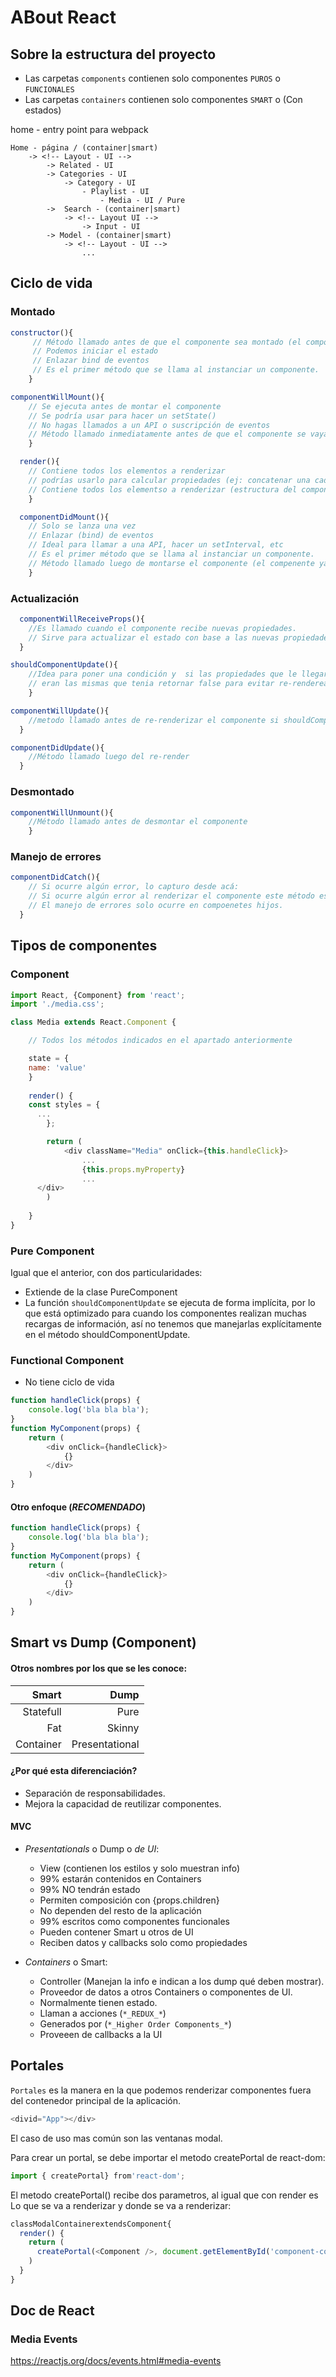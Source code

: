 # ABout React

## Sobre la estructura del proyecto

- Las carpetas `components` contienen solo componentes `PUROS` o `FUNCIONALES`
- Las carpetas `containers` contienen solo componentes `SMART` o (Con estados)

home - entry point para webpack

	Home - página / (container|smart)
		-> <!-- Layout - UI -->
			-> Related - UI
			-> Categories - UI
				-> Category - UI
					- Playlist - UI
						- Media - UI / Pure
			->	Search - (container|smart)
				-> <!-- Layout UI -->
					-> Input - UI
			-> Model - (container|smart)
				-> <!-- Layout - UI -->
					...

## Ciclo de vida

### Montado

```js
constructor(){
	 // Método llamado antes de que el componente sea montado (el componente aún no se ve)
	 // Podemos iniciar el estado
	 // Enlazar bind de eventos
	 // Es el primer método que se llama al instanciar un componente.
	}
```

```js
componentWillMount(){
	// Se ejecuta antes de montar el componente
	// Se podría usar para hacer un setState()
	// No hagas llamados a un API o suscripción de eventos
	// Método llamado inmediatamente antes de que el componente se vaya montar, (el componente aún no se ve)
	}
```

```js
  render(){
	// Contiene todos los elementos a renderizar
	// podrías usarlo para calcular propiedades (ej: concatenar una cadena)
	// Contiene todos los elementso a renderizar (estructura del componente)
	}
```

```js
  componentDidMount(){
	// Solo se lanza una vez
	// Enlazar (bind) de eventos
	// Ideal para llamar a una API, hacer un setInterval, etc
	// Es el primer método que se llama al instanciar un componente.
	// Método llamado luego de montarse el componente (el compenente ya está en pantalla)
	}
```
### Actualización

```js
  componentWillReceiveProps(){
	//Es llamado cuando el componente recibe nuevas propiedades.
	// Sirve para actualizar el estado con base a las nuevas propiedades
  }
```

```js
shouldComponentUpdate(){
	//Idea para poner una condición y  si las propiedades que le llegaron anteriormente
	// eran las mismas que tenia retornar false para evitar re-renderear el componente
	}
```

```js
componentWillUpdate(){
	//metodo llamado antes de re-renderizar el componente si shouldComponentUpdate devolvió true
  }
```

```js
componentDidUpdate(){
	//Método llamado luego del re-render
  }
```

### Desmontado

```js
componentWillUnmount(){
	//Método llamado antes de desmontar el componente
	}
```

### Manejo de errores

```js
componentDidCatch(){
	// Si ocurre algún error, lo capturo desde acá:
	// Si ocurre algún error al renderizar el componente este método es invocado
	// El manejo de errores solo ocurre en compoenetes hijos.
  }
```


## Tipos de componentes

### Component

```js
import React, {Component} from 'react';
import './media.css';

class Media extends React.Component {

	// Todos los métodos indicados en el apartado anteriormente

	state = {
    name: 'value'
	}
	
	render() {
    const styles = {
      ...
		};

		return (
			<div className="Media" onClick={this.handleClick}>
				...
				{this.props.myProperty}
				...
      </div>
		)
		
	}
}
```
### Pure Component

Igual que el anterior, con dos particularidades:
- Extiende de la clase PureComponent
- La función `shouldComponentUpdate` se ejecuta de forma implícita, por lo que está optimizado para cuando los componentes realizan muchas recargas de información, así no tenemos que manejarlas explícitamente en el método shouldComponentUpdate.

### Functional Component

- No tiene ciclo de vida
```js
function handleClick(props) {
	console.log('bla bla bla');
}
function MyComponent(props) {
	return (
		<div onClick={handleClick}>
			{}
		</div>
	)
}
```

#### Otro enfoque (_RECOMENDADO_)
```js
function handleClick(props) {
	console.log('bla bla bla');
}
function MyComponent(props) {
	return (
		<div onClick={handleClick}>
			{}
		</div>
	)
}
```

## Smart vs Dump (Component)

#### Otros nombres por los que se les conoce:

Smart | Dump
|---------:|----------------:|
Statefull | Pure
Fat | Skinny
Container | Presentational

#### ¿Por qué esta diferenciación?

- Separación de responsabilidades.
- Mejora la capacidad de reutilizar componentes.

#### MVC

- *Presentationals* o Dump o *de UI*: 
	- View (contienen los estilos y solo muestran info) 
	- 99% estarán contenidos en Containers
	- 99% NO tendrán estado
	- Permiten composición con {props.children}
	- No dependen del resto de la aplicación
	- 99% escritos como componentes funcionales
	- Pueden contener Smart u otros de UI
	- Reciben datos y callbacks solo como propiedades

- *Containers* o Smart:
	- Controller (Manejan la info e indican a los dump qué deben mostrar).
	- Proveedor de datos a otros Containers o componentes de UI.
	- Normalmente tienen estado.
	- Llaman a acciones (`*_REDUX_*`)
	- Generados por (`*_Higher Order Components_*`)
	- Proveeen de callbacks a la UI

## Portales

`Portales` es la manera en la que podemos renderizar componentes fuera del contenedor principal de la aplicación.

```js
<divid="App"></div>
```

El caso de uso mas común son las ventanas modal.

Para crear un portal, se debe importar el metodo createPortal de react-dom:

```js
import { createPortal} from'react-dom';
```
El metodo createPortal() recibe dos parametros, al igual que con render es Lo que se va a renderizar y donde se va a renderizar:

```js
classModalContainerextendsComponent{
  render() {
    return (
      createPortal(<Component />, document.getElementById('component-container'))
    )
  }
}
```

## Doc  de React

### Media Events

https://reactjs.org/docs/events.html#media-events